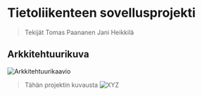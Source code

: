 # Tietoliikenteen sovellusprojekti
>Tekijät
>Tomas Paananen 
>Jani Heikkilä


## Arkkitehtuurikuva

![Arkkitehtuurikaavio](https://github.com/JaniHeikkila/Tietoliikenteen-sovellusprojekti-Ryhm16/assets/118254112/8ed62581-25f8-4390-8a38-4be8e8c2f755)


>Tähän projektin kuvausta
![XYZ](https://github.com/JaniHeikkila/Tietoliikenteen-sovellusprojekti-Ryhm16/assets/118254112/a65285cf-f822-42d3-93ce-6657b8fd46bb)
